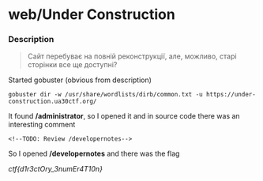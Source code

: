 # web/Under Construction

### Description
> Сайт перебуває на повній реконструкції, але, можливо, старі сторінки все ще доступні?

Started gobuster (obvious from description)

`gobuster dir -w /usr/share/wordlists/dirb/common.txt -u https://under-construction.ua30ctf.org/`

It found **/administrator**, so I opened it and in source code there was an interesting comment

`<!--TODO: Review /developernotes-->`

So I opened **/developernotes** and there was the flag 

*ctf{d1r3ctOry_3numEr4T10n}*
